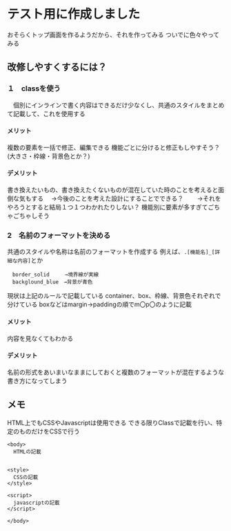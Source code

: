 # テスト用に作成しました

おそらくトップ画面を作るようだから、それを作ってみる
ついでに色々やってみる

## 改修しやすくするには？

### １　classを使う
　個別にインラインで書く内容はできるだけ少なくし、共通のスタイルをまとめて記載して、これを使用する

#### メリット
複数の要素を一括で修正、編集できる
機能ごとに分けると修正もしやすそう？(大きさ・枠線・背景色とか？)

#### デメリット
書き換えたいもの、書き換えたくないものが混在していた時のことを考えると面倒な気もする
　→今後のことを考えた設計にすることでできる？
　　→それをやろうとすると結局１つ１つわかれたりしない？
機能別に要素が多すぎてごちゃごちゃしそう


### 2　名前のフォーマットを決める
共通のスタイルや名称は名前のフォーマットを作成する
例えば、`.[機能名]_[詳細な内容]`とか

```
　border_solid　　　→境界線が実線
　backglound_blue　→背景が青色
```

現状は上記のルールで記載している
container、box、枠線、背景色それぞれで分けている
boxなどはmargin→paddingの順でm〇p〇のように記載

#### メリット
内容を見なくてもわかる

#### デメリット
名前の形式をあいまいなままにしておくと複数のフォーマットが混在するような書き方になってしまう


## メモ
HTML上でもCSSやJavascriptは使用できる
できる限りClassで記載を行い、特定のものだけをCSSで行う
```
<body>
  HTMLの記載


<style>
  CSSの記載
</style>

<script>
  javascriptの記載
</script>

</body>
```